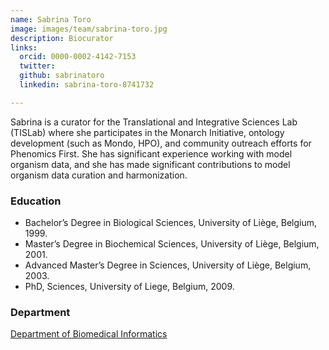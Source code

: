 ```yaml
---
name: Sabrina Toro 
image: images/team/sabrina-toro.jpg
description: Biocurator
links:
  orcid: 0000-0002-4142-7153
  twitter: 
  github: sabrinatoro
  linkedin: sabrina-toro-8741732

---
```



Sabrina is a curator for the Translational and Integrative Sciences Lab (TISLab) where she participates in the Monarch Initiative, ontology development (such as Mondo, HPO), and community outreach efforts for Phenomics First.
She has significant experience working with model organism data, and she has made significant contributions to model organism data curation and harmonization.


### Education

- Bachelor’s Degree in Biological Sciences, University of Liège, Belgium, 1999.
- Master’s Degree in Biochemical Sciences, University of Liège, Belgium, 2001.
- Advanced Master’s Degree in Sciences, University of Liège, Belgium, 2003.
- PhD, Sciences, University of Liege, Belgium, 2009.

### Department

[Department of Biomedical Informatics](https://medschool.cuanschutz.edu/dbmi)